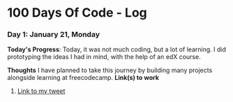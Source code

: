 # 100 Days Of Code - Log

### Day 1: January 21, Monday

**Today's Progress**: Today, it was not much coding, but a lot of learning. I did prototyping the ideas I had in mind, with the help of an edX course.

**Thoughts** I have planned to take this journey by building many projects alongside learning at freecodecamp.
**Link(s) to work**
1. [Link to my tweet](https://twitter.com/raa_zez/status/1087409177167712261?s=19)
